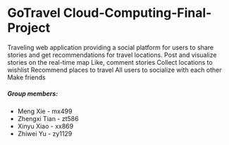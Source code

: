 # GoTravel Cloud-Computing-Final-Project
Traveling web application providing a social platform for users to share stories and get recommendations for travel locations. Post and visualize stories on the real-time map Like, comment stories Collect locations to wishlist Recommend places to travel All users to socialize with each other Make friends

##### Group members:

- Meng Xie - mx499
- Zhengxi Tian - zt586
- Xinyu Xiao - xx869
- Zhiwei Yu - zy1129
